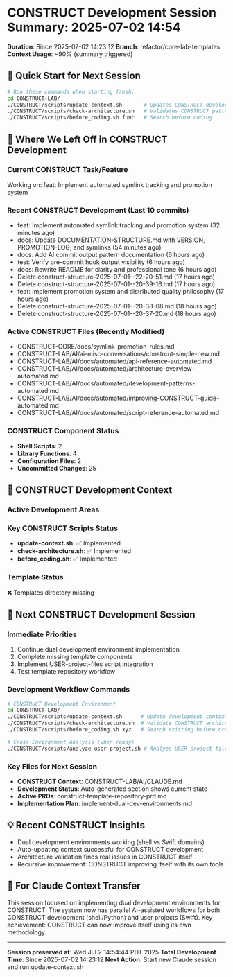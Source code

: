 # CONSTRUCT Development Session Summary: 2025-07-02 14:54
**Duration**: Since 2025-07-02 14:23:12
**Branch**: refactor/core-lab-templates
**Context Usage**: ~90% (summary triggered)

## 🎯 Quick Start for Next Session
```bash
# Run these commands when starting fresh:
cd CONSTRUCT-LAB/
./CONSTRUCT/scripts/update-context.sh       # Updates CONSTRUCT development context
./CONSTRUCT/scripts/check-architecture.sh   # Validates CONSTRUCT patterns
./CONSTRUCT/scripts/before_coding.sh func   # Search before coding
```

## 📍 Where We Left Off in CONSTRUCT Development

### Current CONSTRUCT Task/Feature
Working on: feat: Implement automated symlink tracking and promotion system

### Recent CONSTRUCT Development (Last 10 commits)
- feat: Implement automated symlink tracking and promotion system (32 minutes ago)
- docs: Update DOCUMENTATION-STRUCTURE.md with VERSION, PROMOTION-LOG, and symlinks (54 minutes ago)
- docs: Add AI commit output pattern documentation (6 hours ago)
- test: Verify pre-commit hook output visibility (6 hours ago)
- docs: Rewrite README for clarity and professional tone (6 hours ago)
- Delete construct-structure-2025-07-01--22-20-51.md (17 hours ago)
- Delete construct-structure-2025-07-01--20-39-16.md (17 hours ago)
- feat: Implement promotion system and distributed quality philosophy (17 hours ago)
- Delete construct-structure-2025-07-01--20-38-08.md (18 hours ago)
- Delete construct-structure-2025-07-01--20-37-20.md (18 hours ago)

### Active CONSTRUCT Files (Recently Modified)
- CONSTRUCT-CORE/docs/symlink-promotion-rules.md
- CONSTRUCT-LAB/AI/ai-misc-conversations/constrcut-simple-new.md
- CONSTRUCT-LAB/AI/docs/automated/api-reference-automated.md
- CONSTRUCT-LAB/AI/docs/automated/architecture-overview-automated.md
- CONSTRUCT-LAB/AI/docs/automated/development-patterns-automated.md
- CONSTRUCT-LAB/AI/docs/automated/improving-CONSTRUCT-guide-automated.md
- CONSTRUCT-LAB/AI/docs/automated/script-reference-automated.md

### CONSTRUCT Component Status
- **Shell Scripts**:        2
- **Library Functions**:        4
- **Configuration Files**:        2
- **Uncommitted Changes**:       25

## 🔧 CONSTRUCT Development Context

### Active Development Areas


### Key CONSTRUCT Scripts Status
- **update-context.sh**: ✅ Implemented
- **check-architecture.sh**: ✅ Implemented
- **before_coding.sh**: ✅ Implemented

### Template Status
❌ Templates directory missing

## 🚀 Next CONSTRUCT Development Session

### Immediate Priorities
1. Continue dual development environment implementation
2. Complete missing template components
3. Implement USER-project-files script integration
4. Test template repository workflow

### Development Workflow Commands
```bash
# CONSTRUCT Development Environment
cd CONSTRUCT-LAB/
./CONSTRUCT/scripts/update-context.sh      # Update development context
./CONSTRUCT/scripts/check-architecture.sh  # Validate CONSTRUCT architecture
./CONSTRUCT/scripts/before_coding.sh xyz   # Search existing before creating

# Cross-Environment Analysis (when ready)
./CONSTRUCT/scripts/analyze-user-project.sh # Analyze USER-project-files patterns
```

### Key Files for Next Session
- **CONSTRUCT Context**: CONSTRUCT-LAB/AI/CLAUDE.md
- **Development Status**: Auto-generated section shows current state
- **Active PRDs**: construct-template-repository-prd.md
- **Implementation Plan**: implement-dual-dev-environments.md

## 💡 Recent CONSTRUCT Insights
- Dual development environments working (shell vs Swift domains)
- Auto-updating context successful for CONSTRUCT development
- Architecture validation finds real issues in CONSTRUCT itself
- Recursive improvement: CONSTRUCT improving itself with its own tools

## 🤖 For Claude Context Transfer
This session focused on implementing dual development environments for CONSTRUCT. The system now has parallel AI-assisted workflows for both CONSTRUCT development (shell/Python) and user projects (Swift). Key achievement: CONSTRUCT can now improve itself using its own methodology.

---
**Session preserved at**: Wed Jul  2 14:54:44 PDT 2025
**Total Development Time**: Since 2025-07-02 14:23:12
**Next Action**: Start new Claude session and run update-context.sh
